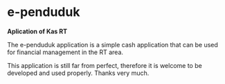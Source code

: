# e-penduduk

**Aplication of Kas RT**

The e-penduduk application is a simple cash application that can be used for financial management in the RT area.

This application is still far from perfect, therefore it is welcome to be developed and used properly. Thanks very much.
